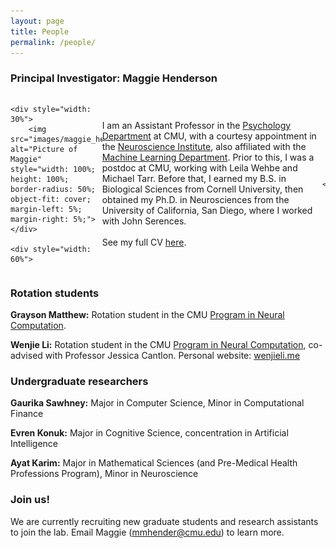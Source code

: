 ```yaml
---
layout: page
title: People
permalink: /people/
---
```


### Principal Investigator: Maggie Henderson

<div style="width: 100%; display: flex; align-items: center; justify-content: space-between;">

	<div style="width: 30%">
		<img src="images/maggie_henderson.jpeg" alt="Picture of Maggie" style="width: 100%; height: 100%; border-radius: 50%; object-fit: cover; margin-left: 5%; margin-right: 5%;">
	</div>
		
	<div style="width: 60%">
		
I am an Assistant Professor in the <a href="https://www.cmu.edu/dietrich/psychology/directory/core-training-faculty/henderson-maggie.html">Psychology Department</a> at CMU, with a courtesy appointment in the <a href="https://www.cmu.edu/ni/">Neuroscience Institute</a>, also affiliated with the <a href="https://www.ml.cmu.edu/">Machine Learning Department</a>. Prior to this, I was a postdoc at CMU, working with Leila Wehbe and Michael Tarr. Before that, I earned my B.S. in Biological Sciences from Cornell University, then obtained my Ph.D. in Neurosciences from the University of California, San Diego, where I worked with John Serences.
<br><br>
See my full CV <a href="files/CV_MH_2024.pdf">here</a>.

	</div>
	
</div>

<div style="clear: both;"></div> <!-- Clear floated elements -->

### Rotation students

**Grayson Matthew:**
Rotation student in the CMU [Program in Neural Computation](https://www.cmu.edu/ni/academics/pnc/).

**Wenjie Li:**
Rotation student in the CMU [Program in Neural Computation](https://www.cmu.edu/ni/academics/pnc/), co-advised with Professor Jessica Cantlon. Personal website: [wenjieli.me](wenjieli.me)

### Undergraduate researchers

**Gaurika Sawhney:**
Major in Computer Science, Minor in Computational Finance

**Evren Konuk:**
Major in Cognitive Science, concentration in Artificial
Intelligence

**Ayat Karim:**
Major in Mathematical Sciences (and Pre-Medical Health Professions Program), Minor in Neuroscience

### Join us!

We are currently recruiting new graduate students and research assistants to join the lab. Email Maggie (mmhender@cmu.edu) to learn more.